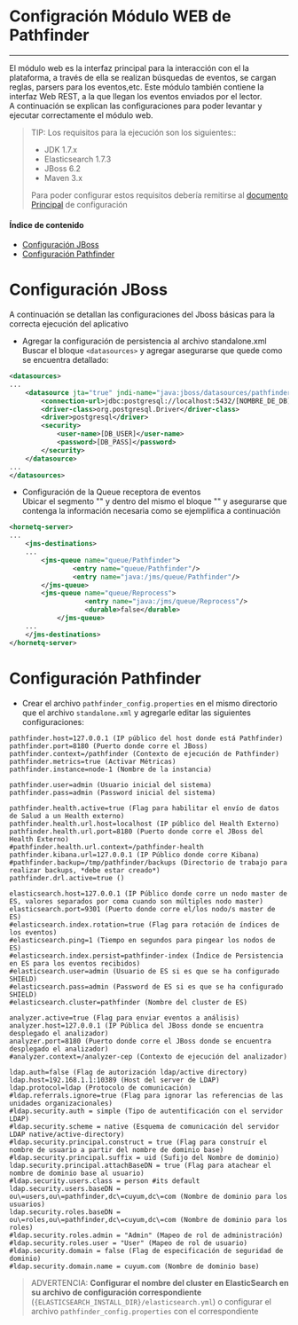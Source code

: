 # Configración Módulo WEB de Pathfinder
-------------------------------------------

El módulo web es la interfaz principal para la interacción con el la plataforma, a través de ella se realizan búsquedas de eventos, se cargan reglas, parsers para los eventos,etc. Este módulo también contiene la interfaz Web REST, a la que llegan los eventos enviados por el lector. <br>
A continuación se explican las configuraciones para poder levantar y ejecutar correctamente el módulo web.

>TIP: Los requisitos para la ejecución son los siguientes::
>
>* JDK 1.7.x
>* Elasticsearch 1.7.3
>* JBoss 6.2
>* Maven 3.x
>
>Para poder configurar estos requisitos debería remitirse al [documento Principal](./Instalación_de_entorno#instalacion) de configuración


#### Índice de contenido

- [Configuración JBoss](#conf_web_jboss)
- [Configuración Pathfinder](#conf_web_app)

<a name="conf_web_jboss"></a>
# Configuración JBoss
A continuación se detallan las configuraciones del Jboss básicas para la correcta ejecución del aplicativo

* Agregar la configuración de persistencia al archivo standalone.xml<br>
Buscar el bloque `<datasources>` y agregar asegurarse que quede como se encuentra detallado:

```XML
<datasources>
...
	<datasource jta="true" jndi-name="java:jboss/datasources/pathfinderDS" pool-name="pathfinderDS" enabled="true" use-java-context="true" use-ccm="true">
        <connection-url>jdbc:postgresql://localhost:5432/[NOMBRE_DE_DB]</connection-url>
        <driver-class>org.postgresql.Driver</driver-class>
        <driver>postgresql</driver>
        <security>
            <user-name>[DB_USER]</user-name>
            <password>[DB_PASS]</password>
        </security>
    </datasource>
...
</datasources>
```

* Configuración de la Queue receptora de eventos<br>
Ubicar el segmento "<hornetq-server>" y dentro del mismo el bloque "<jms-destinations>" y asegurarse que contenga la información necesaria como se ejemplifica a continuación

```XML
<hornetq-server>
...
	<jms-destinations>
	...	        
	    <jms-queue name="queue/Pathfinder">
	            <entry name="queue/Pathfinder"/>
	            <entry name="java:/jms/queue/Pathfinder"/>
	    </jms-queue>
	    <jms-queue name="queue/Reprocess">
                   <entry name="java:/jms/queue/Reprocess"/>
                   <durable>false</durable>
            </jms-queue>
	...
	</jms-destinations>
</hornetq-server>
```

<a name="conf_web_app"></a>
# Configuración Pathfinder

* Crear el archivo `pathfinder_config.properties` en el mismo directorio que el archivo `standalone.xml` y agregarle editar las siguientes configuraciones:

```
pathfinder.host=127.0.0.1 (IP público del host donde está Pathfinder)
pathfinder.port=8180 (Puerto donde corre el JBoss)
pathfinder.context=/pathfinder (Contexto de ejecución de Pathfinder)
pathfinder.metrics=true (Activar Métricas)
pathfinder.instance=node-1 (Nombre de la instancia)

pathfinder.user=admin (Usuario inicial del sistema)
pathfinder.pass=admin (Password inicial del sistema)

pathfinder.health.active=true (Flag para habilitar el envío de datos de Salud a un Health externo)
pathfinder.health.url.host=localhost (IP público del Health Externo)
pathfinder.health.url.port=8180 (Puerto donde corre el JBoss del Health Externo)
#pathfinder.health.url.context=/pathfinder-health
pathfinder.kibana.url=127.0.0.1 (IP Público donde corre Kibana)
#pathfinder.backup=/tmp/pathfinder/backups (Directorio de trabajo para realizar backups, *debe estar creado*)
pathfinder.drl.active=true ()

elasticsearch.host=127.0.0.1 (IP Público donde corre un nodo master de ES, valores separados por coma cuando son múltiples nodo master)
elasticsearch.port=9301 (Puerto donde corre el/los nodo/s master de ES)
#elasticsearch.index.rotation=true (Flag para rotación de índices de los eventos)
#elasticsearch.ping=1 (Tiempo en segundos para pingear los nodos de ES)
#elasticsearch.index.persist=pathfinder-index (Índice de Persistencia en ES para los eventos recibidos)
#elasticsearch.user=admin (Usuario de ES si es que se ha configurado SHIELD)
#elasticsearch.pass=admin (Password de ES si es que se ha configurado SHIELD)
#elasticsearch.cluster=pathfinder (Nombre del cluster de ES)

analyzer.active=true (Flag para enviar eventos a análisis)
analyzer.host=127.0.0.1 (IP Pública del JBoss donde se encuentra desplegado el analizador)
analyzer.port=8180 (Puerto donde corre el JBoss donde se encuentra desplegado el analizador)
#analyzer.context=/analyzer-cep (Contexto de ejecución del analizador)

ldap.auth=false (Flag de autorización ldap/active directory)
ldap.host=192.168.1.1:10389 (Host del server de LDAP)
ldap.protocol=ldap (Protocolo de comunicación)
#ldap.referrals.ignore=true (Flag para ignorar las referencias de las unidades organizacionales)
#ldap.security.auth = simple (Tipo de autentificación con el servidor LDAP)
#ldap.security.scheme = native (Esquema de comunicación del servidor LDAP native/active-directory)
#ldap.security.principal.construct = true (Flag para construír el nombre de usuario a partir del nombre de dominio base)
#ldap.security.principal.suffix = uid (Sufijo del Nombre de dominio)
ldap.security.principal.attachBaseDN = true (Flag para atachear el nombre de dominio base al usuario)
#ldap.security.users.class = person #its default
ldap.security.users.baseDN = ou\=users,ou\=pathfinder,dc\=cuyum,dc\=com (Nombre de dominio para los usuarios)
ldap.security.roles.baseDN = ou\=roles,ou\=pathfinder,dc\=cuyum,dc\=com (Nombre de dominio para los roles)
#ldap.security.roles.admin = "Admin" (Mapeo de rol de administración)
#ldap.security.roles.user = "User" (Mapeo de rol de usuario)
#ldap.security.domain = false (Flag de especificación de seguridad de dominio)
#ldap.security.domain.name = cuyum.com (Nombre de dominio base)
```

> ADVERTENCIA: __**Configurar el nombre del cluster en ElasticSearch en su archivo de configuración correspondiente**__ (`{ELASTICSEARCH_INSTALL_DIR}/elasticsearch.yml`) o configurar el archivo `pathfinder_config.properties` con el correspondiente



